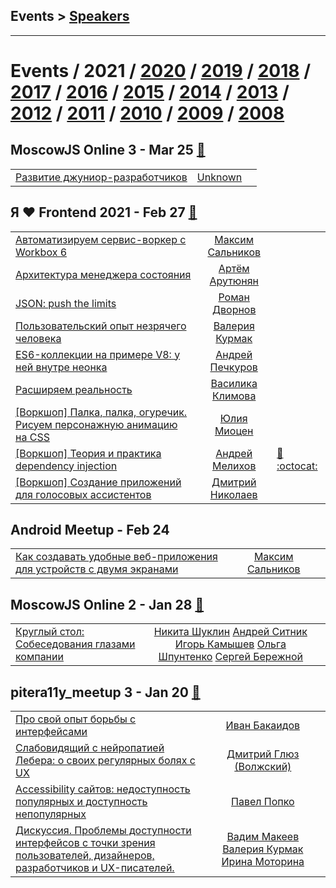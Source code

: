 ## Events > [Speakers](speakers.md)
---

# Events / 2021 / [2020](/2020.md) / [2019](/2019.md) / [2018](/2018.md) / [2017](/2017.md) / [2016](/2016.md) / [2015](/2015.md) / [2014](/2014.md) / [2013](/2013.md) / [2012](/2012.md) / [2011](/2011.md) / [2010](/2010.md) / [2009](/2009.md) / [2008](/2008.md) 

## MoscowJS Online 3 - Mar 25 [:movie_camera:](https:&#x2F;&#x2F;www.youtube.com&#x2F;watch?v&#x3D;h1NhbbzCIBM)
| | | |
| --- | :---: | --- |
| [Развитие джуниор-разработчиков](https://www.youtube.com/watch?v=h1NhbbzCIBM)  |  [Unknown](speakers/Unknown.md)  |    |
## Я ❤ Frontend 2021 - Feb 27 [:movie_camera:](https:&#x2F;&#x2F;www.youtube.com&#x2F;playlist?list&#x3D;PLKaafC45L_SQvmgHWgtUeX_Y59NiZhmEF)
| | | |
| --- | :---: | --- |
| [Автоматизируем сервис-воркер с Workbox 6](https://youtu.be/K1kUG-g8nA4)  |  [Максим Сальников](speakers/Максим%20Сальников.md)  |    |
| [Архитектура менеджера состояния](https://youtu.be/N2rAQ4uC6VY)  |  [Артём Арутюнян](speakers/Артём%20Арутюнян.md)  |    |
| [JSON: push the limits](https://youtu.be/KpfA19oDfeA)  |  [Роман Дворнов](speakers/Роман%20Дворнов.md)  |    |
| [Пользовательский опыт незрячего человека](https://youtu.be/yO8qCTJhimE)  |  [Валерия Курмак](speakers/Валерия%20Курмак.md)  |    |
| [ES6-коллекции на примере V8: у ней внутре неонка](https://youtu.be/LYbtR9vQkiI)  |  [Андрей Печкуров](speakers/Андрей%20Печкуров.md)  |    |
| [Расширяем реальность](https://youtu.be/uvE3N-ZQow4)  |  [Василика Климова](speakers/Василика%20Климова.md)  |    |
| [[Воркшоп] Палка, палка, огуречик. Рисуем персонажную анимацию на CSS](https://youtu.be/VlGGB-4wlQ4)  |  [Юлия Миоцен](speakers/Юлия%20Миоцен.md)  |    |
| [[Воркшоп] Теория и практика dependency injection](https://youtu.be/inJMee0Jl90)  |  [Андрей Мелихов](speakers/Андрей%20Мелихов.md)  | [:notebook:](https://github.com/amel-true/ylf-di-workshop/blob/master/slides.pdf) [:octocat:](https://github.com/amel-true/ylf-di-workshop)  |
| [[Воркшоп] Создание приложений для голосовых ассистентов](https://youtu.be/YMmw2SS0TEs)  |  [Дмитрий Николаев](speakers/Дмитрий%20Николаев.md)  |    |
## Android Meetup - Feb 24 
| | | |
| --- | :---: | --- |
| [Как создавать удобные веб-приложения для устройств с двумя экранами](https://youtu.be/UvxDxbv25dA?t=1621)  |  [Максим Сальников](speakers/Максим%20Сальников.md)  |    |
## MoscowJS Online 2 - Jan 28 [:movie_camera:](https:&#x2F;&#x2F;www.youtube.com&#x2F;watch?v&#x3D;ll3aCbLMLqI)
| | | |
| --- | :---: | --- |
| [Круглый стол: Собеседования глазами компании](https://www.youtube.com/watch?v=ll3aCbLMLqI)  |  [Никита Шуклин](speakers/Никита%20Шуклин.md)  [Андрей Ситник](speakers/Андрей%20Ситник.md)  [Игорь Камышев](speakers/Игорь%20Камышев.md)  [Ольга Шпунтенко](speakers/Ольга%20Шпунтенко.md)  [Сергей Бережной](speakers/Сергей%20Бережной.md)  |    |
## pitera11y_meetup 3 - Jan 20 [:movie_camera:](https:&#x2F;&#x2F;youtu.be&#x2F;LIi-fRukS1Y)
| | | |
| --- | :---: | --- |
| [Про свой опыт борьбы с интерфейсами](https://www.youtube.com/watch?v=LIi-fRukS1Y&t=322s)  |  [Иван Бакаидов](speakers/Иван%20Бакаидов.md)  |    |
| [Слабовидящий с нейропатией Лебера: о своих регулярных болях с UX](https://www.youtube.com/watch?v=LIi-fRukS1Y&t=750s)  |  [Дмитрий Глюз (Волжский)](speakers/Дмитрий%20Глюз%20(Волжский).md)  |    |
| [Accessibility сайтов: недоступность популярных и доступность непопулярных](https://www.youtube.com/watch?v=LIi-fRukS1Y&t=2290s)  |  [Павел Попко](speakers/Павел%20Попко.md)  |    |
| [Дискуссия. Проблемы доступности интерфейсов с точки зрения пользователей, дизайнеров, разработчиков и UX-писателей.](https://www.youtube.com/watch?v=LIi-fRukS1Y&t=4056s)  |  [Вадим Макеев](speakers/Вадим%20Макеев.md)  [Валерия Курмак](speakers/Валерия%20Курмак.md)  [Ирина Моторина](speakers/Ирина%20Моторина.md)  |    |
